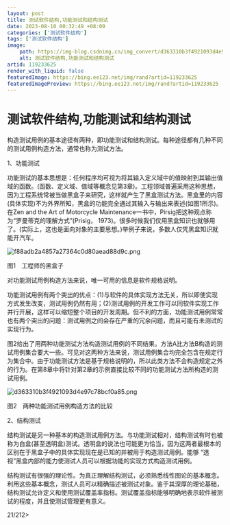 ```yaml
---
layout: post
title: 测试软件结构,功能测试和结构测试
date: 2023-08-10 00:32:49 +08:00
categories: ['测试软件结构']
tags: ['测试软件结构']
image:
    path: https://img-blog.csdnimg.cn/img_convert/d363310b3f4921093d4e97c78bcf0a85.png?x-oss-process=image/resize,m_fixed,h_150
    alt: 测试软件结构,功能测试和结构测试
artid: 119233625
render_with_liquid: false
featuredImage: https://bing.ee123.net/img/rand?artid=119233625
featuredImagePreview: https://bing.ee123.net/img/rand?artid=119233625
---
```


# 测试软件结构,功能测试和结构测试

构造测试用例的基本途径有两种，即功能测试和结构测试。每种途径都有几种不同的测试用例构造方法，通常也称为测试方法。

1、功能测试

功能测试的基本思想是：任何程序均可视为将其输入定义域中的值映射到其输出值域的函数。(函数、定义域、值域等概念见第3章)。工程领域普遍采用这种思想，因为工程系统常被当做黑盒子来研究，这样就产生了黑盒测试方法。黑盒里的内容(具体实现)不为外界所知，黑盒的功能完全通过其输入与输出来表述(如图1所示)。在Zen and the Art of Motorcycle Maintenance一书中，Pirsig把这种观点称为“罗曼蒂克的理解方式”(Prisig， 1973)。很多时候我们仅用黑盒知识也就够用了。(实际上，这也是面向对象的主要思想。)举例子来说，多数人仅凭黑盒知识就能开汽车。

![f88adb2a4857a27364c0d80aead88d9c.png](https://i-blog.csdnimg.cn/blog_migrate/e329de06b36ea8845c340f78d0052c70.jpeg)

图1　工程师的黑盒子

对功能测试用例构造方法来说，唯一可用的信息是软件规格说明。

功能测试用例有两个突出的优点：(1)与软件的具体实现方法无关，所以即使实现方式发生改变，测试用例仍然有用；(2)测试用例的开发工作可以同软件实现工作并行开展，这样可以缩短整个项目的开发周期。但不利的方面，功能测试用例常常也有两个突出的问题：测试用例之间会存在严重的冗余问题，而且可能有未测试的实现行为。

图2给出了用两种功能测试方法构造测试用例的不同结果。方法A比方法B构造的测试用例集合要大一些。可见对这两种方法来说，测试用例集合均完全包含在规定行为集合中。由于功能测试方法是基于规格说明的，所以此类方法不会构造规定之外的行为。在第8章中将针对第2章的示例直接比较不同的功能测试方法所构造的测试用例。

![d363310b3f4921093d4e97c78bcf0a85.png](https://i-blog.csdnimg.cn/blog_migrate/b82addfeaa34ec2d85265f92c1351b14.jpeg)

图2　两种功能测试用例构造方法的比较

2、结构测试

结构测试是另一种基本的构造测试用例方法。与功能测试相对，结构测试有时也被称为白盒(甚至透明盒)测试。透明盒的说法也可能更为恰当，因为这两者最根本的区别在于黑盒子中的具体实现现在是已知的并被用于构造测试用例。能够 “透视”黑盒内部的能力使测试人员可以根据功能的实现方式构造测试用例。

结构测试有很强的理论性。为真正理解结构测试，必须熟悉线性图论的基本概念。利用这些基本概念，测试人员可以精确描述被测试对象。鉴于其深厚的理论基础，结构测试允许定义和使用测试覆盖率指标。测试覆盖指标能够明确地表示软件被测试的程度，并且使测试管理更有意义。

21/212>